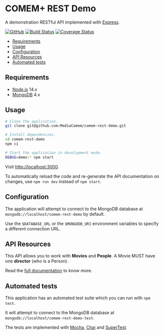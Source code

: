 # COMEM+ REST Demo

A demonstration RESTful API implemented with [Express][express].

[![GitHub](https://img.shields.io/github/license/MediaComem/comem-rest-demo)](https://opensource.org/licenses/MIT)
[![Build Status](https://travis-ci.org/MediaComem/comem-rest-demo.svg?branch=master)](https://travis-ci.org/MediaComem/comem-rest-demo)
[![Coverage Status](https://coveralls.io/repos/github/MediaComem/comem-rest-demo/badge.svg?branch=master)](https://coveralls.io/github/MediaComem/comem-rest-demo?branch=master)

<!-- START doctoc generated TOC please keep comment here to allow auto update -->
<!-- DON'T EDIT THIS SECTION, INSTEAD RE-RUN doctoc TO UPDATE -->


- [Requirements](#requirements)
- [Usage](#usage)
- [Configuration](#configuration)
- [API Resources](#api-resources)
- [Automated tests](#automated-tests)

<!-- END doctoc generated TOC please keep comment here to allow auto update -->



## Requirements

* [Node.js][node] 14.x
* [MongoDB][mongo] 4.x



## Usage

```bash
# Clone the application.
git clone git@github.com:MediaComem/comem-rest-demo.git

# Install dependencies.
cd comem-rest-demo
npm ci

# Start the application in development mode.
DEBUG=demo:* npm start
```

Visit [http://localhost:3000](http://localhost:3000).

To automatically reload the code and re-generate the API documentation on
changes, use `npm run dev` instead of `npm start`.



## Configuration

The application will attempt to connect to the MongoDB database at
`mongodb://localhost/comem-rest-demo` by default.

Use the `$DATABASE_URL` or the `$MONGODB_URI` environment variables to specify a
different connection URL.



## API Resources

This API allows you to work with **Movies** and **People**. A Movie MUST have
one **director** (who is a Person).

Read the [full documentation][docs] to know more.



## Automated tests

This application has an automated test suite which you can run with `npm test`.

It will attempt to connect to the MongoDB database at
`mongodb://localhost/comem-rest-demo-test`.

The tests are implemented with [Mocha][mocha], [Chai][chai] and
[SuperTest][supertest].



[chai]: https://www.chaijs.com
[docs]: https://mediacomem.github.io/comem-rest-demo/
[express]: https://expressjs.com
[mocha]: https://mochajs.org
[mongo]: https://www.mongodb.com
[node]: https://nodejs.org
[supertest]: https://github.com/visionmedia/supertest#readme

